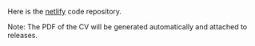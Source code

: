 Here is the [netlify](https://prodemmi.netlify.app/) code repository.

Note: The PDF of the CV will be generated automatically and attached to releases.
